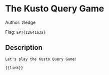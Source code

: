 # The Kusto Query Game
Author: zledge

Flag: `EPT{z2641a3a}`
## Description
```
Let's play the Kusto Query Game!

{{link}}
```

